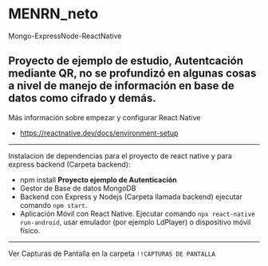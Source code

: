 # MENRN_neto
 Mongo-ExpressNode-ReactNative
 
 Proyecto de ejemplo de estudio, Autentcación mediante QR, no se profundizó en algunas cosas a nivel de manejo de información en base de datos como cifrado y demás.
 ---
 Más información sobre empezar y configurar React Native
 - https://reactnative.dev/docs/environment-setup
 ---
 Instalacion de dependencias para el proyecto de react native y para express backend (Carpeta backend):
 - npm install
**Proyecto ejemplo de Autenticación**
- Gestor de Base de datos MongoDB
- Backend con Express y Nodejs (Carpeta llamada backend) ejecutar comando `npm start`.
- Aplicación Móvil con React Native. Ejecutar comando `npx react-native run-android`, usar emulador (por ejemplo LdPlayer) o dispositivo móvil físico.

---
Ver Capturas de Pantalla en la carpeta `!!CAPTURAS DE PANTALLA`